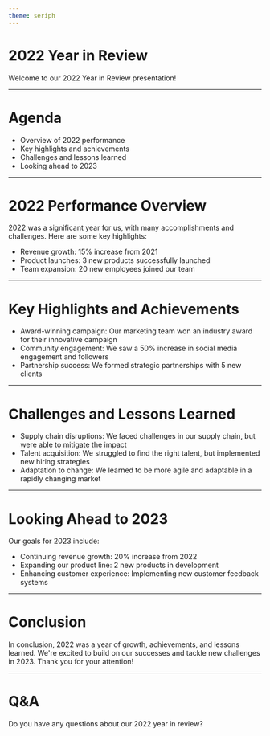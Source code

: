 ```yaml
---
theme: seriph
---
```


# 2022 Year in Review

Welcome to our 2022 Year in Review presentation!

---

# Agenda

* Overview of 2022 performance
* Key highlights and achievements
* Challenges and lessons learned
* Looking ahead to 2023

---

# 2022 Performance Overview

2022 was a significant year for us, with many accomplishments and challenges. Here are some key highlights:

* Revenue growth: 15% increase from 2021
* Product launches: 3 new products successfully launched
* Team expansion: 20 new employees joined our team

---

# Key Highlights and Achievements

* Award-winning campaign: Our marketing team won an industry award for their innovative campaign
* Community engagement: We saw a 50% increase in social media engagement and followers
* Partnership success: We formed strategic partnerships with 5 new clients

---

# Challenges and Lessons Learned

* Supply chain disruptions: We faced challenges in our supply chain, but were able to mitigate the impact
* Talent acquisition: We struggled to find the right talent, but implemented new hiring strategies
* Adaptation to change: We learned to be more agile and adaptable in a rapidly changing market

---

# Looking Ahead to 2023

Our goals for 2023 include:

* Continuing revenue growth: 20% increase from 2022
* Expanding our product line: 2 new products in development
* Enhancing customer experience: Implementing new customer feedback systems

---

# Conclusion

In conclusion, 2022 was a year of growth, achievements, and lessons learned. We're excited to build on our successes and tackle new challenges in 2023. Thank you for your attention!

---

# Q&A

Do you have any questions about our 2022 year in review?